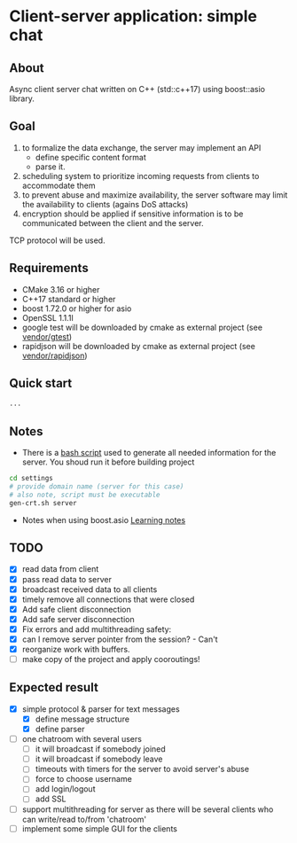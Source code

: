 # Client-server application: simple chat

## About

Async client server chat written on C++ (std::c++17) using boost::asio library.

## Goal

1. to formalize the data exchange, the server may implement an API
    - define specific content format
    - parse it.
2. scheduling system to prioritize incoming requests from clients to accommodate them
3. to prevent abuse and maximize availability, the server software may limit the availability to clients (agains DoS attacks)
4. encryption should be applied if sensitive information is to be communicated between the client and the server.

TCP protocol will be used.

## Requirements

- CMake 3.16 or higher
- C++17 standard or higher
- boost 1.72.0 or higher for asio
- OpenSSL 1.1.1l
- google test will be downloaded by cmake as external project (see [vendor/gtest](vendor/googletest.txt.in))
- rapidjson   will be downloaded by cmake as external project (see [vendor/rapidjson](vendor/rapidjson.cmake))

## Quick start

```bash
...
```

## Notes

- There is a [bash script](settings/gen-crt.sh) used to generate all needed information for the server.
You shoud run it before building project

```bash
cd settings
# provide domain name (server for this case)
# also note, script must be executable
gen-crt.sh server
```

- Notes when using boost.asio
[Learning notes](NOTES.md)

## TODO

- [x] read data from client
- [x] pass read data to server
- [x] broadcast received data to all clients
- [x] timely remove all connections that were closed
- [x] Add safe client disconnection
- [x] Add safe server disconnection
- [x] Fix errors and add multithreading safety:
- [x] can I remove server pointer from the session? - Can't
- [x] reorganize work with buffers.
- [ ] make copy of the project and apply cooroutings!

## Expected result

- [x] simple protocol & parser for text messages
  - [x] define message structure
  - [x] define parser
- [ ] one chatroom with several users
  - [ ] it will broadcast if somebody joined
  - [ ] it will broadcast if somebody leave
  - [ ] timeouts with timers for the server to avoid server's abuse
  - [ ] force to choose username
  - [ ] add login/logout
  - [ ] add SSL
- [ ] support multithreading for server as there will be several clients who can write/read to/from 'chatroom'
- [ ] implement some simple GUI for the clients
